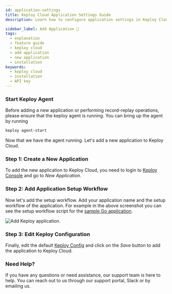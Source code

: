 ```yaml
---
id: application-settings
title: Keploy Cloud Application Settings Guide
description: Learn how to configure application settings in Keploy Cloud. Manage environments, toggle features, and optimize your testing setup with this step-by-step guide.

sidebar_label: Add Application 📝
tags:
  - explanation
  - feature guide
  - keploy cloud
  - add application
  - new application
  - installation
keywords:
  - keploy cloud
  - installation
  - API key
---
```


### Start Keploy Agent

Before adding a new application or performing record-replay operations, please ensure that the keploy agent is running. You can bring up the agent by running

```bash
keploy agent-start
```

Now that we have the agent running. Let's add a new application to Keploy Cloud.

### Step 1: Create a New Application

To add the new application to Keploy Cloud, you need to login to [Keploy Console](https://app.keploy.io) and go to _New Application_.

### Step 2: Add Application Setup Workflow

Now let's add the setup workflow. Add your application name and the setup workflow of the application. For example in the above screenshot you can see the setup workflow script for the [sample Go application](/docs/quickstart/samples-gin/).

<img src="/docs/img/keploy-cloud/keploy-cloud-new-app.png" alt="Add Keploy application"/>.

### Step 3: Edit Keploy Configuration

Finally, edit the default [Keploy Config](/docs/running-keploy/configuration-file/) and click on the _Save_ button to add the application to Keploy Cloud.

### Need Help?

If you have any questions or need assistance, our support team is here to help. You can reach out to us through our support portal, Slack or by emailing us.
